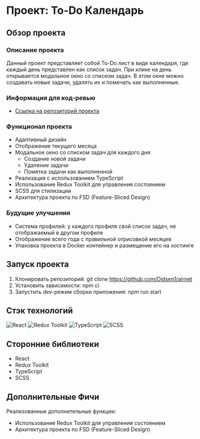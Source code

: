 # Проект: To-Do Календарь

## Обзор проекта

### Описание проекта 
Данный проект представляет собой To-Do лист в виде календаря, где каждый день представлен как список задач. При клике на день открывается модальное окно со списком задач. В этом окне можно создавать новые задачи, удалять их и помечать как выполненные.

### Информация для код-ревью

- [Ссылка на репозиторий проекта](https://github.com/Didsen1/airnet)

### Функционал проекта
- Адаптивный дизайн
- Отображение текущего месяца
- Модальное окно со списком задач для каждого дня
  - Создание новой задачи
  - Удаление задачи
  - Пометка задачи как выполненной
- Реализация с использованием TypeScript
- Использование Redux Toolkit для управления состоянием
- SCSS для стилизации
- Архитектура проекта по FSD (Feature-Sliced Design)

### Будущие улучшения
- Система профилей: у каждого профиля свой список задач, не отображаемый в другом профиле
- Отображение всего года с правильной отрисовкой месяцев
- Упаковка проекта в Docker контейнер и размещение его на хостинге

## Запуск проекта

1. Клонировать репозиторий:
   git clone https://github.com/Didsen1/airnet
2. Установить зависимости:
   npm ci
3. Запустить dev-режим сборки приложения:
   npm run start

## Стэк технологий

<span><img src="https://img.shields.io/badge/React-20232A?style=for-the-badge&logo=react&logoColor=61DAFB" alt="React"></span>
<span><img src="https://img.shields.io/badge/Redux_Toolkit-593D88?style=for-the-badge&logo=redux&logoColor=white" alt="Redux Toolkit"></span>
<span><img src="https://img.shields.io/badge/TypeScript-007ACC?style=for-the-badge&logo=typescript&logoColor=white" alt="TypeScript"></span>
<span><img src="https://img.shields.io/badge/SCSS-CC6699?style=for-the-badge&logo=sass&logoColor=white" alt="SCSS"></span>

## Сторонние библиотеки

- React
- Redux Toolkit
- TypeScript
- SCSS

## Дополнительные Фичи
Реализованные дополнительные функции:
- Использование Redux Toolkit для управления состоянием
- Архитектура проекта по FSD (Feature-Sliced Design)